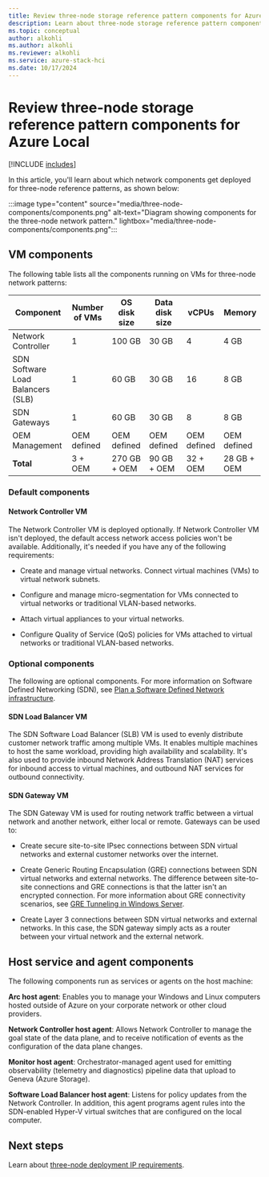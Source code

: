 ```yaml
---
title: Review three-node storage reference pattern components for Azure Local
description: Learn about three-node storage reference pattern components for Azure Local.
ms.topic: conceptual
author: alkohli
ms.author: alkohli
ms.reviewer: alkohli
ms.service: azure-stack-hci
ms.date: 10/17/2024
---
```


# Review three-node storage reference pattern components for Azure Local

[!INCLUDE [includes](../../hci/includes/hci-applies-to-23h2-22h2.md)]

In this article, you'll learn about which network components get deployed for three-node reference patterns, as shown below:

:::image type="content" source="media/three-node-components/components.png" alt-text="Diagram showing components for the three-node network pattern." lightbox="media/three-node-components/components.png":::

## VM components

The following table lists all the components running on VMs for three-node network patterns:

|Component|Number of VMs|OS disk size|Data disk size|vCPUs|Memory|
|--|--|--|--|--|--|
|Network Controller|1|100 GB|30 GB|4|4 GB|
|SDN Software Load Balancers (SLB)|1|60 GB|30 GB|16|8 GB|
|SDN Gateways|1|60 GB|30 GB|8|8 GB|
|OEM Management|OEM defined|OEM defined|OEM defined|OEM defined|OEM defined|
|**Total**|3 + OEM|270 GB + OEM|90 GB + OEM|32 + OEM|28 GB + OEM|

### Default components

#### Network Controller VM

The Network Controller VM is deployed optionally. If Network Controller VM isn't deployed, the default access network access policies won't be available. Additionally, it's needed if you have any of the following requirements:

- Create and manage virtual networks. Connect virtual machines (VMs) to virtual network subnets.

- Configure and manage micro-segmentation for VMs connected to virtual networks or traditional VLAN-based networks.

- Attach virtual appliances to your virtual networks.

- Configure Quality of Service (QoS) policies for VMs attached to virtual networks or traditional VLAN-based networks.

### Optional components

The following are optional components. For more information on Software Defined Networking (SDN), see  [Plan a Software Defined Network infrastructure](../concepts/plan-software-defined-networking-infrastructure.md).

#### SDN Load Balancer VM

The SDN Software Load Balancer (SLB) VM is used to evenly distribute customer network traffic among multiple VMs. It enables multiple machines to host the same workload, providing high availability and scalability. It's also used to provide inbound Network Address Translation (NAT) services for inbound access to virtual machines, and outbound NAT services for outbound connectivity.

#### SDN Gateway VM

The SDN Gateway VM is used for routing network traffic between a virtual network and another network, either local or remote. Gateways can be used to:

- Create secure site-to-site IPsec connections between SDN virtual networks and external customer networks over the internet.

- Create Generic Routing Encapsulation (GRE) connections between SDN virtual networks and external networks. The difference between site-to-site connections and GRE connections is that the latter isn't an encrypted connection. For more information about GRE connectivity scenarios, see [GRE Tunneling in Windows Server](/windows-server/remote/remote-access/ras-gateway/gre-tunneling-windows-server).

- Create Layer 3 connections between SDN virtual networks and external networks. In this case, the SDN gateway simply acts as a router between your virtual network and the external network.

## Host service and agent components

The following components run as services or agents on the host machine:

**Arc host agent**: Enables you to manage your Windows and Linux computers hosted outside of Azure on your corporate network or other cloud providers.

**Network Controller host agent**: Allows Network Controller to manage the goal state of the data plane, and to receive notification of events as the configuration of the data plane changes.

**Monitor host agent**: Orchestrator-managed agent used for emitting observability (telemetry and diagnostics) pipeline data that upload to Geneva (Azure Storage).

**Software Load Balancer host agent**: Listens for policy updates from the Network Controller. In addition, this agent programs agent rules into the SDN-enabled Hyper-V virtual switches that are configured on the local computer.

## Next steps

Learn about [three-node deployment IP requirements](three-node-ip-requirements.md).
